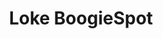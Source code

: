 ---
title: "Loke BoogieSpot"
caption: "An app that allows restaurants and pubs to promote their business and products"
home-image: "loke.png"
order: 2
---
